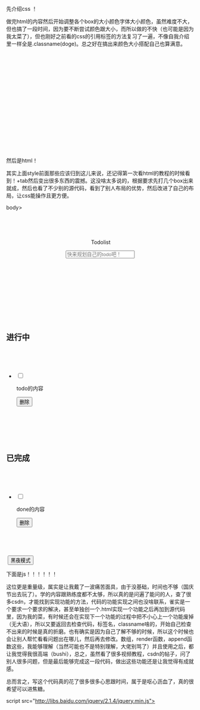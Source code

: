 先介绍css ！   

做完html的内容然后开始调整各个box的大小颜色字体大小颜色，虽然难度不大，但也搞了一段时间，因为要不断尝试颜色跟大小，而所以做的不快（也可能是因为我太菜了），但也刚好之前看的css的引用标签的方法复习了一遍，不像自我介绍里一样全是.classname(doge)。总之好在搞出来颜色大小搭配自己也算满意。







<!DOCTYPE html>


<html>



<head>


​    

    <meta charset="UTF-8">


​    

    <meta http-equiv="X-UA-Compatible" content="IE=edge">


​    

    <meta name="viewport" content="width=device-width, initial-scale=1.0">


​    <title>My todolist</title>

        <style>


​    .center {

​      width: 1000px;

​      background-color: rgb(131, 166, 231);

​      font-size: 40px;

​      margin: 0 *auto*;

​    }



​    ul{

​      list-style: *none*;



​    }

​    li{

​      height: 50px;

​      border: 1px *solid* #ddd;



​    }



​    li:hover{

​      background-color: rgb(166, 238, 212);

​    }



​    .centertodobox {

​      width: 1000px;

​      background-color: rgb(171, 201, 190);

​      margin: 0 *auto*;

​    }



​    \#input {

​      width: 400px;



​      height: 30px;

​    }



​    .title {

​      font-weight: 900;

​    }



​    .check{

​      width: 20px;

​      height: 20px;

​    }



​    .delete {

​      float: *right*;

​      height: 40px;

​      width: 80px;

​      background-color: *blanchedalmond*;

​    }



​    .light {

​      margin-top: 100px;

​      margin-left: 1000px;

​      width: 140px;

​      height: 65px;

​    }







​    footer {

​      margin-left: 600px;

​    }

  </style>

​     





</head>





然后是html！

其实上面style前面那些应该归到这儿来说，还记得第一次看html的教程的时候看到！+tab然后变出很多东西的震撼。这没啥太多说的，根据要求先打几个box出来就成，然后也看了不少别的源代码，看到了别人布局的优势，然后改进了自己的布局，让css能操作且更方便。







body>

​    <header>

                <div class="center">


​            <span class="title">Todolist</span>

​            <input type="text" placeholder="快来规划自己的todo吧！" id="input">

​          </div>

​      </header>

    <div class="centertodobox">


​      <h2>进行中</h2>

​      <ul class="todo">

​          <li>

​              <input type="checkbox" class="check">

​              <span>todo的内容</span>

​              <button class="delete">删除</button>

​            </li>

​        </ul>



​      <h2>已完成</h2>

​      <ul class="done">

​          <li>

​              <input type="checkbox">

​              <span>done的内容</span>

​              <button class="delete">删除</button>

​            </li>

​        </ul>



​     <button class="light">黑夜模式</button>



  </div>



下面是js！！！！！！

这位更是重量级，属实是让我戴了一波痛苦面具，由于没基础，时间也不够（国庆节出去玩了）。学的内容跟熟练度都不太够，所以真的是问遍了能问的人，查了很多csdn，才能找到实现功能的方法，代码的功能实现之间也没啥联系，雀实是一个要求一个要求的解决，甚至单独创一个.html实现一个功能之后再加到源代码里，因为我的菜，有时候还会在实现下一个功能的过程中把不小心上一个功能废掉（无大语），所以又要返回去检查代码，标签名，classname啥的，开始自己检查不出来的时候是真的折磨。也有确实是因为自己了解不够的时候，所以这个时候也会让别人帮忙看看问题出在哪儿，然后再去修改。数组，render函数，append函数这些，我能够理解（当然可能也不是特别理解，大佬别骂了）并且使用之后，都让我觉得我很高端（bushi），总之，虽然看了很多视频教程，csdn的帖子，问了别人很多问题，但是最后能够完成这一段代码，做出这些功能还是让我觉得有成就感。





总而言之，写这个代码真的花了很多很多心思跟时间，属于是呕心沥血了，真的很希望可以进焦糖。





script src="http://libs.baidu.com/jquery/2.1.4/jquery.min.js"></script>

    <script>  


​    var todolist = localStorage.getItem("todolist");

​    if (todolist) {

​      todolist = *JSON*.parse(todolist);

​      render();

​    } else {

​      todolist = [];

​    }



​    $("#input").on("change", function () {

​      todolist.push({

​        content: *this*.value,

​        done: false,

​        id: todolist.length,

​      })



​      console.log(todolist);

​      *this*.value = "";

​      render();

​    })



  function changeDone(x){

​    todolist[x].done=event.target.checked;

​    render();

  }





​    $(".centertodobox").on("click", ".delete", function () {

​      console.log(*this*.dataset.index)

​      todolist.splice(*this*.dataset.index, 1);

​      render();

​    })



​    





​    function render() {

​      $(".done").html("");

​      $(".todo").html("");



​      for (var i = 0; i < todolist.length; i++) {

​        if (todolist[i].done) {

​          $(".done").append(

​            ` <li>

​      <input type="checkbox" class="check"  checked onchange="changeDone(${i})">

​      <span>${todolist[i].content}</span>

​      <button data-index="${i}" class="delete">删除</button>

​    </li>`);

​        } else {

​          $(".todo").append(

​            ` <li>

​      <input type="checkbox" class="check" onchange="changeDone(${i})">

​      <span>${todolist[i].content}</span>

​      <button data-index="${i}" class="delete">删除</button>

​    </li>`);



​        }

​      }

​    }



​    window.onbeforeunload = function () {

​      localStorage.setItem("todolist", *JSON*.stringify(todolist));

​    }





​    var light = 1

​    $(".light").click(function () {

​      if (light == 1) {

​        light = 0

​        document.getElementsByClassName("light")[0].innerHTML = "白天模式"

​        $(".centertodobox").css("background-color", "rgb(62, 63, 62)")

​        $(".centertodobox").css("color", "white")

​        $("body").css("background-color", "black")

​        $(".delete").css("background-color", "rgb(82, 80, 77)")

​        $(".delete").css("color", "white")





​      } else {

​        light = 1

​        document.getElementsByClassName("light")[0].innerHTML = "黑夜模式"

​        $(".centertodobox").css("background-color", "rgb(171, 201, 190")

​        $(".centertodobox").css("color", "black")

​        $("body").css("background-color", "white")

​        $(".delete").css("background-color", "blanchedalmond")

​        $(".delete").css("color", "black")



​      }

​    })

​     







  </script>

​    

</body>



</html>
